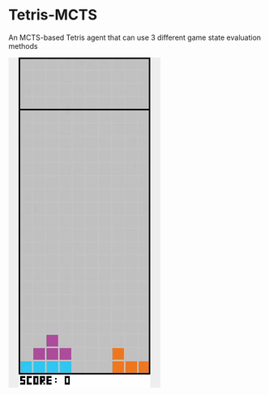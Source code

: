 # Tetris-MCTS
An MCTS-based Tetris agent that can use 3 different game state evaluation methods

![](https://github.com/PawelKozarzewski/Tetris-MCTS/blob/main/tplaygif.gif)

